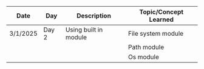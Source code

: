 | Date     | Day   | Description           | Topic/Concept Learned |
| -------- | ----- | --------------------- | --------------------- |
| 3/1/2025 | Day 2 | Using built in module | File system module    |
|          |       |                       | Path module           |
|          |       |                       | Os module             |
